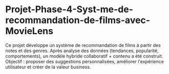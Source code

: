 # Projet-Phase-4-Syst-me-de-recommandation-de-films-avec-MovieLens
Ce projet développe un système de recommandation de films à partir des notes et des genres. Après analyse des données (tendances, popularité, comportements), un modèle hybride collaboratif + contenu a été construit. Objectif : proposer des suggestions personnalisées, améliorer l'expérience utilisateur et créer de la valeur business.
